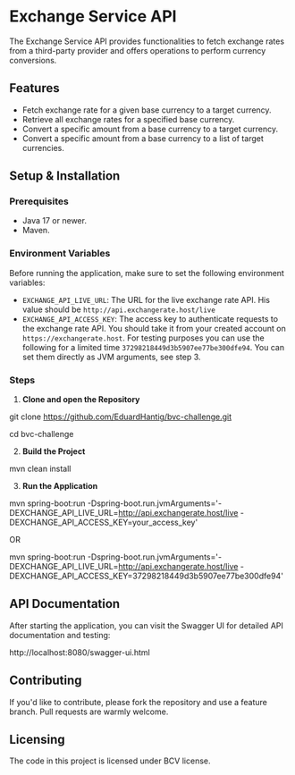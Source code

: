 # Exchange Service API

The Exchange Service API provides functionalities to fetch exchange rates from a third-party provider and offers operations to perform currency conversions.

## Features

- Fetch exchange rate for a given base currency to a target currency.
- Retrieve all exchange rates for a specified base currency.
- Convert a specific amount from a base currency to a target currency.
- Convert a specific amount from a base currency to a list of target currencies.

## Setup & Installation

### Prerequisites

- Java 17 or newer.
- Maven.

### Environment Variables

Before running the application, make sure to set the following environment variables:

- `EXCHANGE_API_LIVE_URL`: The URL for the live exchange rate API. His value should be `http://api.exchangerate.host/live`
- `EXCHANGE_API_ACCESS_KEY`: The access key to authenticate requests to the exchange rate API. You should take it from your created account on `https://exchangerate.host`. For testing purposes you can use the following for a limited time `37298218449d3b5907ee77be300dfe94`.
You can set them directly as JVM arguments, see step 3.

### Steps

1. **Clone and open the Repository**

git clone https://github.com/EduardHantig/bvc-challenge.git

cd bvc-challenge

2. **Build the Project**

mvn clean install

3. **Run the Application**

mvn spring-boot:run -Dspring-boot.run.jvmArguments='-DEXCHANGE_API_LIVE_URL=http://api.exchangerate.host/live -DEXCHANGE_API_ACCESS_KEY=your_access_key'

OR

mvn spring-boot:run -Dspring-boot.run.jvmArguments='-DEXCHANGE_API_LIVE_URL=http://api.exchangerate.host/live -DEXCHANGE_API_ACCESS_KEY=37298218449d3b5907ee77be300dfe94'

## API Documentation

After starting the application, you can visit the Swagger UI for detailed API documentation and testing:

http://localhost:8080/swagger-ui.html

## Contributing

If you'd like to contribute, please fork the repository and use a feature branch. Pull requests are warmly welcome.

## Licensing

The code in this project is licensed under BCV license.
